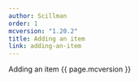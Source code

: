 ```yaml
---
author: Scillman
order: 1
mcversion: "1.20.2"
title: Adding an item
link: adding-an-item
---
```

Adding an item {{ page.mcversion }}

